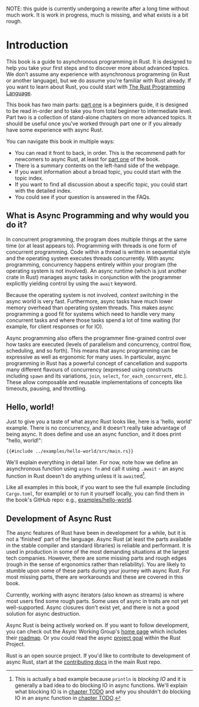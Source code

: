 NOTE: this guide is currently undergoing a rewrite after a long time without much work. It is work in progress, much is missing, and what exists is a bit rough.

# Introduction

This book is a guide to asynchronous programming in Rust. It is designed to help you take your first steps and to discover more about advanced topics. We don't assume any experience with asynchronous programming (in Rust or another language), but we do assume you're familiar with Rust already. If you want to learn about Rust, you could start with [The Rust Programming Language](https://doc.rust-lang.org/stable/book/).

This book has two main parts: [part one](part-guide/intro.md) is a beginners guide, it is designed to be read in-order and to take you from total beginner to intermediate level. Part two is a collection of stand-alone chapters on more advanced topics. It should be useful once you've worked through part one or if you already have some experience with async Rust.

You can navigate this book in multiple ways:

* You can read it front to back, in order. This is the recommend path for newcomers to async Rust, at least for [part one](part-guide/intro.md) of the book.
* There is a summary contents on the left-hand side of the webpage.
* If you want information about a broad topic, you could start with the topic index.
* If you want to find all discussion about a specific topic, you could start with the detailed index.
* You could see if your question is answered in the FAQs.


## What is Async Programming and why would you do it?

In concurrent programming, the program does multiple things at the same time (or at least appears to). Programming with threads is one form of concurrent programming. Code within a thread is written in sequential style and the operating system executes threads concurrently. With async programming, concurrency happens entirely within your program (the operating system is not involved). An async runtime (which is just another crate in Rust) manages async tasks in conjunction with the programmer explicitly yielding control by using the `await` keyword.

Because the operating system is not involved, *context switching* in the async world is very fast. Furthermore, async tasks have much lower memory overhead than operating system threads. This makes async programming a good fit for systems which need to handle very many concurrent tasks and where those tasks spend a lot of time waiting (for example, for client responses or for IO).

Async programming also offers the programmer fine-grained control over how tasks are executed (levels of parallelism and concurrency, control flow, scheduling, and so forth). This means that async programming can be expressive as well as ergonomic for many uses. In particular, async programming in Rust has a powerful concept of cancellation and supports many different flavours of concurrency (expressed using constructs including `spawn` and its variations, `join`, `select`, `for_each_concurrent`, etc.). These allow composable and reusable implementations of concepts like timeouts, pausing, and throttling.


## Hello, world!

Just to give you a taste of what async Rust looks like, here is a 'hello, world' example. There is no concurrency, and it doesn't really take advantage of being async. It does define and use an async function, and it does print "hello, world!":

```rust,edition2021
{{#include ../examples/hello-world/src/main.rs}}
```

We'll explain everything in detail later. For now, note how we define an asynchronous function using `async fn` and call it using `.await` - an async function in Rust doesn't do anything unless it is `await`ed[^blocking].

Like all examples in this book, if you want to see the full example (including `Cargo.toml`, for example) or to run it yourself locally, you can find them in the book's GitHub repo: e.g., [examples/hello-world](https://github.com/rust-lang/async-book/tree/master/examples/hello-world).


## Development of Async Rust

The async features of Rust have been in development for a while, but it is not a 'finished' part of the language. Async Rust (at least the parts available in the stable compiler and standard libraries) is reliable and performant. It is used in production in some of the most demanding situations at the largest tech companies. However, there are some missing parts and rough edges (rough in the sense of ergonomics rather than reliability). You are likely to stumble upon some of these parts during your journey with async Rust. For most missing parts, there are workarounds and these are covered in this book.

Currently, working with async iterators (also known as streams) is where most users find some rough parts. Some uses of async in traits are not yet well-supported. Async closures don't exist yet, and there is not a good solution for async destruction.

Async Rust is being actively worked on. If you want to follow development, you can check out the Async Working Group's [home page](https://rust-lang.github.io/wg-async/meetings.html) which includes their [roadmap](https://rust-lang.github.io/wg-async/vision/roadmap.html). Or you could read the async [project goal](https://github.com/rust-lang/rust-project-goals/issues/105) within the Rust Project.

Rust is an open source project. If you'd like to contribute to development of async Rust, start at the [contributing docs](https://github.com/rust-lang/rust/blob/master/CONTRIBUTING.md) in the main Rust repo.


[^blocking]: This is actually a bad example because `println` is *blocking IO* and it is generally a bad idea to do blocking IO in async functions. We'll explain what blocking IO is in [chapter TODO]() and why you shouldn't do blocking IO in an async function in [chapter TODO]().
